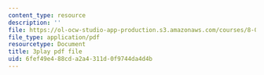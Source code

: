 ```yaml
---
content_type: resource
description: ''
file: https://ol-ocw-studio-app-production.s3.amazonaws.com/courses/8-05-quantum-physics-ii-fall-2013/6fef49e488cda2a4311d0f9744da4d4b_jjZM88ku-7k.pdf
file_type: application/pdf
resourcetype: Document
title: 3play pdf file
uid: 6fef49e4-88cd-a2a4-311d-0f9744da4d4b
---
```

